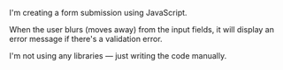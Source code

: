 I'm creating a form submission using JavaScript.

When the user blurs (moves away) from the input fields,
it will display an error message if there's a validation error.

I'm not using any libraries — just writing the code manually.
